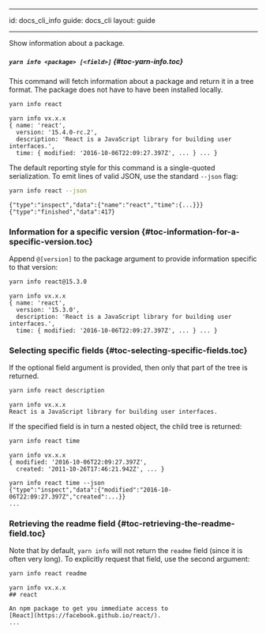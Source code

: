* * *

id: docs_cli_info guide: docs_cli layout: guide

* * *

<p class="lead">Show information about a package.</p>

##### `yarn info <package> [<field>]` [](#toc-yarn-info){#toc-yarn-info.toc}

This command will fetch information about a package and return it in a tree format. The package does not have to have been installed locally.

```sh
yarn info react
```

    yarn info vx.x.x
    { name: 'react',
      version: '15.4.0-rc.2',
      description: 'React is a JavaScript library for building user interfaces.',
      time: { modified: '2016-10-06T22:09:27.397Z', ... } ... }
    

The default reporting style for this command is a single-quoted serialization. To emit lines of valid JSON, use the standard `--json` flag:

```sh
yarn info react --json
```

    {"type":"inspect","data":{"name":"react","time":{...}}}
    {"type":"finished","data":417}
    

### Information for a specific version [](#toc-information-for-a-specific-version){#toc-information-for-a-specific-version.toc}

Append `@[version]` to the package argument to provide information specific to that version:

```sh
yarn info react@15.3.0
```

    yarn info vx.x.x
    { name: 'react',
      version: '15.3.0',
      description: 'React is a JavaScript library for building user interfaces.',
      time: { modified: '2016-10-06T22:09:27.397Z', ... } ... }
    

### Selecting specific fields [](#toc-selecting-specific-fields){#toc-selecting-specific-fields.toc}

If the optional field argument is provided, then only that part of the tree is returned.

```sh
yarn info react description
```

    yarn info vx.x.x
    React is a JavaScript library for building user interfaces.
    

If the specified field is in turn a nested object, the child tree is returned:

```sh
yarn info react time
```

    yarn info vx.x.x
    { modified: '2016-10-06T22:09:27.397Z',
      created: '2011-10-26T17:46:21.942Z', ... }
    
    yarn info react time --json
    {"type":"inspect","data":{"modified":"2016-10-06T22:09:27.397Z","created":...}}
    ...
    

### Retrieving the readme field [](#toc-retrieving-the-readme-field){#toc-retrieving-the-readme-field.toc}

Note that by default, `yarn info` will not return the `readme` field (since it is often very long). To explicitly request that field, use the second argument:

```sh
yarn info react readme
```

    yarn info vx.x.x
    ## react
    
    An npm package to get you immediate access to
    [React](https://facebook.github.io/react/).
    ...